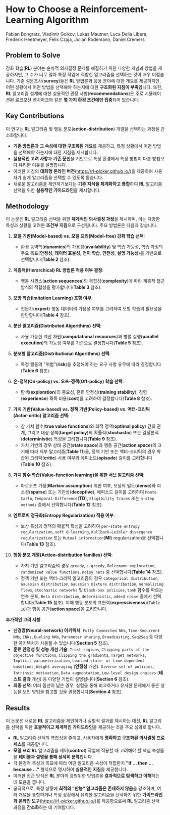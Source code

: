 # How to Choose a Reinforcement-Learning Algorithm
Fabian Bongratz, Vladimir Golkov, Lukas Mautner, Luca Della Libera, Frederik Heetmeyer, Felix Czaja, Julian Rodemann, Daniel Cremers

## Problem to Solve
강화 학습(**RL**) 분야는 순차적 의사결정 문제를 해결하기 위한 다양한 개념과 방법을 제공하지만, 그 수가 너무 많아 특정 작업에 적합한 알고리즘을 선택하는 것이 매우 어렵습니다. 기존 설문조사(**survey**)들은 **RL** 방법론과 응용 분야에 대한 개요를 제공하지만, 어떤 상황에서 어떤 방법을 선택해야 하는지에 대한 **구조화된 지침이 부족**합니다. 또한, **RL** 알고리즘 설계에 대한 실용적인 권장 사항(**recommendations**)은 주로 시뮬레이션된 로코모션 벤치마크와 같은 **몇 가지 환경 조건에만 집중**되어 있습니다.

## Key Contributions
이 연구는 **RL** 알고리즘 및 행동 분포(**action-distribution**) 계열을 선택하는 과정을 간소화합니다.
*   **기존 방법론과 그 속성에 대한 구조화된 개요**를 제공하고, 특정 상황에서 어떤 방법을 선택해야 하는지에 대한 지침을 제시합니다.
*   **실용적인 고려 사항**과 **기존 문헌**을 기반으로 특정 환경에서 특정 방법이 다른 방법보다 유리한 이유를 설명합니다.
*   이러한 지침의 **대화형 온라인 버전**(<https://rl-picker.github.io/>)을 제공하여 사용자가 쉽게 알고리즘을 선택할 수 있도록 돕습니다.
*   새로운 알고리즘을 제안하기보다는 **기존 지식을 체계화하고 통합**하여 **RL** 알고리즘 선택을 위한 **실용적인 가이드라인**을 제시합니다.

## Methodology
이 논문은 **RL** 알고리즘 선택을 위한 **체계적인 의사결정 과정**을 제시하며, 이는 다양한 특성과 상황을 고려한 **조건부 지침**으로 구성됩니다. 주요 방법론은 다음과 같습니다.

1.  **모델 기반(**Model-based**) vs. 모델 프리(**Model-free**) 강화 학습 선택**:
    *   환경 동역학(**dynamics**)의 가용성(**availability**) 및 학습 가능성, 학습 과정의 주요 목표(**안정성**, **데이터 효율성**, **전이 학습**, **안전성**, **설명 가능성**)를 기반으로 선택합니다(**Table 2** 참조).

2.  **계층적(**Hierarchical**) **RL** 방법론 적용 여부 결정**:
    *   행동 시퀀스(**action sequences**)의 복잡성(**complexity**)에 따라 계층적 접근 방식의 적합성을 평가합니다(**Table 3** 참조).

3.  **모방 학습(**Imitation Learning**) 포함 여부**:
    *   전문가(**expert**) 행동 데이터의 가용성 여부를 고려하여 모방 학습의 필요성을 판단합니다(**Table 4** 참조).

4.  **분산 알고리즘(**Distributed Algorithms**) 선택**:
    *   사용 가능한 계산 자원(**computational resources**)과 병렬 실행(**parallel execution**)의 가능성 여부를 기준으로 결정합니다(**Table 5** 참조).

5.  **분포형 알고리즘(**Distributional Algorithms**) 선택**:
    *   특정 행동의 "위험"(**risk**)을 추정해야 하는 요구 사항 유무에 따라 결정합니다(**Table 6** 참조).

6.  **온-정책(**On-policy**) vs. 오프-정책(**Off-policy**) 학습 선택**:
    *   탐색(**exploration**)의 중요성, 훈련 안정성(**training stability**), 경험(**experience**) 획득 비용(**cost**)을 고려하여 결정합니다(**Table 8** 참조).

7.  **가치 기반(**Value-based**) vs. 정책 기반(**Policy-based**) vs. 액터-크리틱(**Actor-critic**) 알고리즘 선택**:
    *   참 가치 함수(**true value functions**)와 최적 정책(**optimal policy**) 간의 관계, 그리고 대상 정책(**target policy**)의 확률적(**stochastic**) 또는 결정론적(**deterministic**) 특성을 고려합니다(**Table 9** 참조).
    *   가치 기반의 경우 상태 공간(**state space**)과 행동 공간(**action space**)의 크기에 따라 세부 알고리즘(**Table 11**)을, 정책 기반 또는 액터-크리틱의 경우 학습된 크리틱(**critic**) 사용 여부와 에피소드(**episode**) 길이를 고려합니다(**Table 10** 참조).

8.  **가치 함수 학습(**Value-function learning**)을 위한 서브 알고리즘 선택**:
    *   마르코프 가정(**Markov assumption**) 위반 여부, 보상의 밀도(**dense**)와 희소성(**sparse**) 또는 기만성(**deceptive**), 에피소드 길이를 고려하여 `Monte Carlo`, `Temporal-Difference`(**TD**), `Eligibility Traces` 또는 `n-step methods` 중에서 선택합니다(**Table 12** 참조).

9.  **엔트로피 정규화(**Entropy Regularization**) 적용 여부**:
    *   보상 특성과 정책의 확률적 특성을 고려하여 `per-state entropy regularization`, `soft Q-learning`, `Kullback–Leibler divergence regularization` 또는 `Mutual information`(**MI**) regularization을 선택합니다(**Table 13** 참조).

10. **행동 분포 계열(**Action-distribution families**) 선택**:
    *   가치 기반 알고리즘의 경우 `greedy`, `ε-greedy`, `Boltzmann exploration`, `randomized value functions`, `noisy nets` 중 선택합니다(**Table 14** 참조).
    *   정책 기반 또는 액터-크리틱 알고리즘의 경우 `categorical distribution`, `Gaussian distribution`, `Gaussian mixture distribution`, `normalizing flows`, `stochastic networks` 및 `black-box policies`, `tanh` 함수를 따르는 연속 분포, `Beta distribution`, `deterministic`, `added noise` 중에서 선택합니다(**Table 15** 참조). 이때 행동 분포의 표현력(**expressiveness**)(`Table 16`)과 행동 공간(**action space**)을 고려합니다.

**추가적인 고려 사항**:
*   **신경망(**Neural-network**) 아키텍처**: `Fully Connected NNs`, `Time-Recurrent NNs`, `CNNs`, `Dueling NNs`, `Parameter sharing`, `Broadcasting`, `Seq2Seq` 등 다양한 아키텍처가 사용될 수 있습니다(**Section 5** 참조).
*   **훈련 안정성 및 성능 개선 기술**: `Trust regions`, `Clipping parts of the objective functions`, `Clipping the gradients`, `Target networks`, `Implicit parameterization`, `Learned state- or time-dependent baselines`, `Weight averaging` (**안정성** 개선). `Diverse set of policies`, `Intrinsic motivation`, `Data augmentation`, `Low-level design choices` (**테스트 결과** 개선) 등 다양한 기법이 설명됩니다(**Section 6** 참조).
*   **최종 선택**: 여러 옵션이 남은 경우, 실험을 통해 비교하거나 유사한 문제에서 좋은 성능을 보인 방법을 참고할 것을 권장합니다(**Section 4** 참조).

## Results
이 논문은 새로운 **RL** 알고리즘을 제안하거나 실험적 결과를 제시하는 대신, **RL** 알고리즘 선택을 위한 **포괄적이고 체계적인 가이드라인**을 제공하는 것을 주요 성과로 합니다.
*   **RL** 알고리즘 선택의 복잡성을 줄이고, 사용자에게 **명확하고 구조화된 의사결정 프로세스**를 제공합니다.
*   **모델 프리 RL** 알고리즘을 제어(**control**) 작업에 적용할 때 고려해야 할 핵심 속성들을 **테이블과 설명을 통해 상세히 분류**합니다.
*   각 환경적 특성과 목표에 따라 어떤 알고리즘 속성이 적합한지 **"If ... then ... because ..."** 형식으로 명시하여 **실용적인 지침**을 제공합니다.
*   이러한 접근 방식은 **RL** 분야의 광범위한 방법론을 **효과적으로 탐색하고 이해**하는 데 도움을 줍니다.
*   궁극적으로, 특정 상황에 **최적의 "만능" 알고리즘은 존재하지 않음**을 강조하며, 여러 개념을 통합하거나 특정 상황에서 유리한 알고리즘을 선택하기 위한 **가이드라인과 온라인 도구**(<https://rl-picker.github.io/>)를 제공함으로써 **RL** 알고리즘 선택 과정을 **간소화**하는 데 기여합니다.